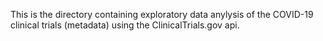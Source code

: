 This is the directory containing exploratory data anylysis of the COVID-19 clinical trials (metadata) using the ClinicalTrials.gov api.
